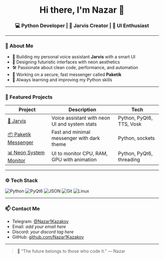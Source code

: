 <h1 align="center">Hi there, I'm Nazar 👋</h1>
<h3 align="center">💻 Python Developer | 🤖 Jarvis Creator | 🧠 UI Enthusiast</h3>

---

### 🧠 About Me

- 🤖 Building my personal voice assistant **Jarvis** with a smart UI
- 🎨 Designing futuristic interfaces with neon aesthetics
- 🛠️ Passionate about clean code, performance, and automation
- 📡 Working on a secure, fast messenger called **Paketík**
- 🚀 Always learning and improving my Python skills

---

### 🚀 Featured Projects

| Project | Description | Tech |
|--------|-------------|------|
| [🤖 Jarvis](https://github.com/Nazar1Kazakov/jarvis) | Voice assistant with neon UI and system stats | Python, PyQt6, TTS, Vosk |
| [📦 Paketík Messenger](https://github.com/Nazar1Kazakov/paketik) | Fast and minimal messenger with dark theme | Python, sockets |
| [📊 Neon System Monitor](https://github.com/Nazar1Kazakov/neon-monitor) | UI to monitor CPU, RAM, GPU with animation | Python, PyQt6, threading |

---

### ⚙️ Tech Stack

![Python](https://img.shields.io/badge/-Python-333?style=for-the-badge&logo=python)
![PyQt6](https://img.shields.io/badge/-PyQt6-333?style=for-the-badge&logo=qt)
![JSON](https://img.shields.io/badge/-JSON-333?style=for-the-badge&logo=json)
![Git](https://img.shields.io/badge/-Git-333?style=for-the-badge&logo=git)
![Linux](https://img.shields.io/badge/-Linux-333?style=for-the-badge&logo=linux)

---

### 📫 Contact Me

- Telegram: [@Nazar1Kazakov](https://t.me/Nazar1Kazakov)
- Email: *add your email here*
- Discord: *your discord tag here*
- GitHub: [github.com/Nazar1Kazakov](https://github.com/Nazar1Kazakov)

---

> 💬 “The future belongs to those who code it.” — Nazar
